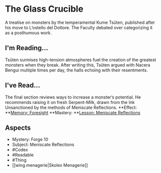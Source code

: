 # The Glass Crucible
A treatise on monsters by the temperamental Kume Tsūten, published after his move to L’ostello del Dottore. The Faculty debated over categorizing it as a posthumous work.
## I'm Reading...
Tsūten surmises high-tension atmospheres fuel the creation of the greatest monsters when they break. After writing this, Tsūten argued with Nacera Bengui multiple times per day, the halls echoing with their resentments.
## I've Read...
The final section reviews ways to increase a monster’s potential. He recommends raising it on fresh Serpent-Milk, drawn from the Ink Unsanctioned by the methods of Meniscate Reflections.
**Effect: **[Memory: Foresight](https://uadaf.theevilroot.xyz/rowenarium/element/mem.foresight)
**Mastery: **[Lesson: Meniscate Reflections](https://uadaf.theevilroot.xyz/rowenarium/element/x.meniscatereflections)
## Aspects
- Mystery: Forge 10
- Subject: Meniscate Reflections
- #Codex
- #Readable
- #Thing
- [[wing.menagerie|Skolex Menagerie]]